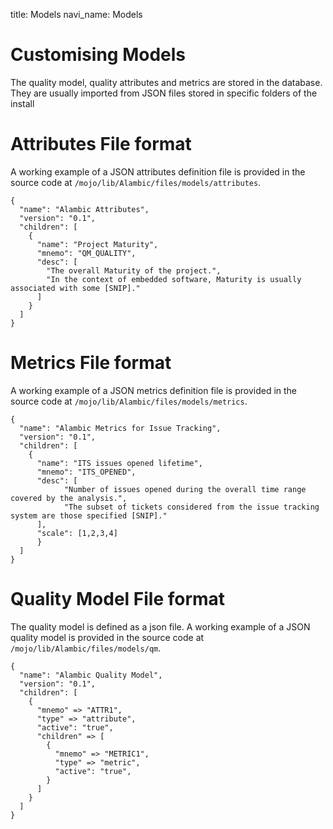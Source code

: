 title: Models
navi_name: Models

# Customising Models

The quality model, quality attributes and metrics are stored in the database. They are usually imported from JSON files stored in specific folders of the install

# Attributes File format

A working example of a JSON attributes definition file is provided in the source code at `/mojo/lib/Alambic/files/models/attributes`.

    {
      "name": "Alambic Attributes",
      "version": "0.1",
      "children": [
        {
          "name": "Project Maturity",
          "mnemo": "QM_QUALITY",
          "desc": [
            "The overall Maturity of the project.",
            "In the context of embedded software, Maturity is usually associated with some [SNIP]."
          ]
        }
      ]
    }


# Metrics File format

A working example of a JSON metrics definition file is provided in the source code at `/mojo/lib/Alambic/files/models/metrics`.

    {
      "name": "Alambic Metrics for Issue Tracking",
      "version": "0.1",
      "children": [
      	{
          "name": "ITS issues opened lifetime",
          "mnemo": "ITS_OPENED",
          "desc": [
        		"Number of issues opened during the overall time range covered by the analysis.",
        		"The subset of tickets considered from the issue tracking system are those specified [SNIP]."
          ],
          "scale": [1,2,3,4]
    	  }
      ]
    }


# Quality Model File format

The quality model is defined as a json file. A working example of a JSON quality model is provided in the source code at `/mojo/lib/Alambic/files/models/qm`.

    {
      "name": "Alambic Quality Model",
      "version": "0.1",
      "children": [
        {
          "mnemo" => "ATTR1",
          "type" => "attribute",
          "active": "true",
          "children" => [
            {
              "mnemo" => "METRIC1",
              "type" => "metric",
              "active": "true",
            }
          ]
        }
      ]
    }
